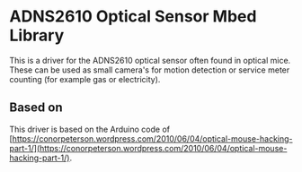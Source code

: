# ADNS2610 Optical Sensor Mbed Library

This is a driver for the ADNS2610 optical sensor often found in optical mice. These can be used as small camera's for motion detection or service meter counting (for example gas or electricity).

## Based on

This driver is based on the Arduino code of [https://conorpeterson.wordpress.com/2010/06/04/optical-mouse-hacking-part-1/](https://conorpeterson.wordpress.com/2010/06/04/optical-mouse-hacking-part-1/).